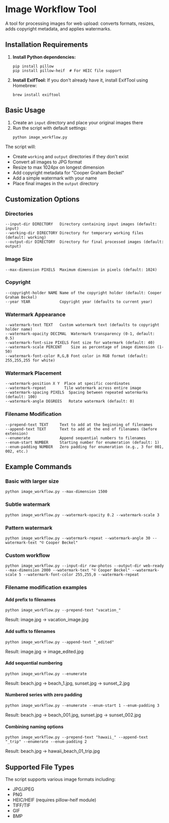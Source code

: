 # Image Workflow Tool

A tool for processing images for web upload: converts formats, resizes, adds copyright metadata, and applies watermarks.

## Installation Requirements

1. **Install Python dependencies:**
   ```
   pip install pillow
   pip install pillow-heif  # For HEIC file support
   ```

2. **Install ExifTool:**
   If you don't already have it, install ExifTool using Homebrew:
   ```
   brew install exiftool
   ```

## Basic Usage

1. Create an `input` directory and place your original images there
2. Run the script with default settings:
   ```
   python image_workflow.py
   ```

The script will:
- Create `working` and `output` directories if they don't exist
- Convert all images to JPG format
- Resize to max 1024px on longest dimension
- Add copyright metadata for "Cooper Graham Beckel"
- Add a simple watermark with your name
- Place final images in the `output` directory

## Customization Options

### Directories
```
--input-dir DIRECTORY   Directory containing input images (default: input)
--working-dir DIRECTORY Directory for temporary working files (default: working)
--output-dir DIRECTORY  Directory for final processed images (default: output)
```

### Image Size
```
--max-dimension PIXELS  Maximum dimension in pixels (default: 1024)
```

### Copyright
```
--copyright-holder NAME Name of the copyright holder (default: Cooper Graham Beckel)
--year YEAR             Copyright year (defaults to current year)
```

### Watermark Appearance
```
--watermark-text TEXT   Custom watermark text (defaults to copyright holder name)
--watermark-opacity DECIMAL  Watermark transparency (0-1, default: 0.5)
--watermark-font-size PIXELS Font size for watermark (default: 40)
--watermark-scale PERCENT    Size as percentage of image dimension (1-50)
--watermark-font-color R,G,B Font color in RGB format (default: 255,255,255 for white)
```

### Watermark Placement
```
--watermark-position X Y  Place at specific coordinates
--watermark-repeat        Tile watermark across entire image
--watermark-spacing PIXELS  Spacing between repeated watermarks (default: 100)
--watermark-angle DEGREES   Rotate watermark (default: 0)
```

### Filename Modification
```
--prepend-text TEXT     Text to add at the beginning of filenames
--append-text TEXT      Text to add at the end of filenames (before extension)
--enumerate             Append sequential numbers to filenames
--enum-start NUMBER     Starting number for enumeration (default: 1)
--enum-padding NUMBER   Zero padding for enumeration (e.g., 3 for 001, 002, etc.)
```

## Example Commands

### Basic with larger size
```
python image_workflow.py --max-dimension 1500
```

### Subtle watermark
```
python image_workflow.py --watermark-opacity 0.2 --watermark-scale 3
```

### Pattern watermark
```
python image_workflow.py --watermark-repeat --watermark-angle 30 --watermark-text "© Cooper Beckel"
```

### Custom workflow
```
python image_workflow.py --input-dir raw-photos --output-dir web-ready --max-dimension 2000 --watermark-text "© Cooper Beckel" --watermark-scale 5 --watermark-font-color 255,255,0 --watermark-repeat
```

### Filename modification examples

#### Add prefix to filenames
```
python image_workflow.py --prepend-text "vacation_"
```
Result: image.jpg → vacation_image.jpg

#### Add suffix to filenames
```
python image_workflow.py --append-text "_edited"
```
Result: image.jpg → image_edited.jpg

#### Add sequential numbering
```
python image_workflow.py --enumerate
```
Result: beach.jpg → beach_1.jpg, sunset.jpg → sunset_2.jpg

#### Numbered series with zero padding
```
python image_workflow.py --enumerate --enum-start 1 --enum-padding 3
```
Result: beach.jpg → beach_001.jpg, sunset.jpg → sunset_002.jpg

#### Combining naming options
```
python image_workflow.py --prepend-text "hawaii_" --append-text "_trip" --enumerate --enum-padding 2
```
Result: beach.jpg → hawaii_beach_01_trip.jpg

## Supported File Types

The script supports various image formats including:
- JPG/JPEG
- PNG
- HEIC/HEIF (requires pillow-heif module)
- TIFF/TIF
- GIF
- BMP